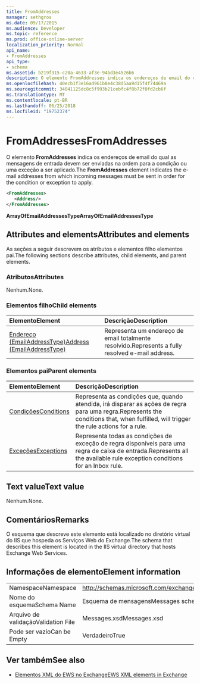 ```yaml
---
title: FromAddresses
manager: sethgros
ms.date: 09/17/2015
ms.audience: Developer
ms.topic: reference
ms.prod: office-online-server
localization_priority: Normal
api_name:
- FromAddresses
api_type:
- schema
ms.assetid: b219f315-c20a-4633-af3e-94bd3e4526b6
description: O elemento FromAddresses indica os endereços de email do qual as mensagens de entrada devem ser enviadas na ordem para a condição ou uma exceção a ser aplicado.
ms.openlocfilehash: 40ecb1f3e16ad961b8e4c38d5aa9d15f4f74469a
ms.sourcegitcommit: 34041125dc8c5f993b21cebfc4f8b72f0fd2cb6f
ms.translationtype: MT
ms.contentlocale: pt-BR
ms.lasthandoff: 06/25/2018
ms.locfileid: "19752374"
---
```

# <a name="fromaddresses"></a><span data-ttu-id="8a8ab-103">FromAddresses</span><span class="sxs-lookup"><span data-stu-id="8a8ab-103">FromAddresses</span></span>

<span data-ttu-id="8a8ab-104">O elemento **FromAddresses** indica os endereços de email do qual as mensagens de entrada devem ser enviadas na ordem para a condição ou uma exceção a ser aplicado.</span><span class="sxs-lookup"><span data-stu-id="8a8ab-104">The **FromAddresses** element indicates the e-mail addresses from which incoming messages must be sent in order for the condition or exception to apply.</span></span> 
  
```XML
<FromAddresses>
   <Address/>
</FromAddresses>
```

 <span data-ttu-id="8a8ab-105">**ArrayOfEmailAddressesType**</span><span class="sxs-lookup"><span data-stu-id="8a8ab-105">**ArrayOfEmailAddressesType**</span></span>
## <a name="attributes-and-elements"></a><span data-ttu-id="8a8ab-106">Attributes and elements</span><span class="sxs-lookup"><span data-stu-id="8a8ab-106">Attributes and elements</span></span>

<span data-ttu-id="8a8ab-107">As seções a seguir descrevem os atributos e elementos filho elementos pai.</span><span class="sxs-lookup"><span data-stu-id="8a8ab-107">The following sections describe attributes, child elements, and parent elements.</span></span>
  
### <a name="attributes"></a><span data-ttu-id="8a8ab-108">Atributos</span><span class="sxs-lookup"><span data-stu-id="8a8ab-108">Attributes</span></span>

<span data-ttu-id="8a8ab-109">Nenhum.</span><span class="sxs-lookup"><span data-stu-id="8a8ab-109">None.</span></span>
  
### <a name="child-elements"></a><span data-ttu-id="8a8ab-110">Elementos filho</span><span class="sxs-lookup"><span data-stu-id="8a8ab-110">Child elements</span></span>

|<span data-ttu-id="8a8ab-111">**Elemento**</span><span class="sxs-lookup"><span data-stu-id="8a8ab-111">**Element**</span></span>|<span data-ttu-id="8a8ab-112">**Descrição**</span><span class="sxs-lookup"><span data-stu-id="8a8ab-112">**Description**</span></span>|
|:-----|:-----|
|[<span data-ttu-id="8a8ab-113">Endereço (EmailAddressType)</span><span class="sxs-lookup"><span data-stu-id="8a8ab-113">Address (EmailAddressType)</span></span>](address-emailaddresstype.md) <br/> |<span data-ttu-id="8a8ab-114">Representa um endereço de email totalmente resolvido.</span><span class="sxs-lookup"><span data-stu-id="8a8ab-114">Represents a fully resolved e-mail address.</span></span>  <br/> |
   
### <a name="parent-elements"></a><span data-ttu-id="8a8ab-115">Elementos pai</span><span class="sxs-lookup"><span data-stu-id="8a8ab-115">Parent elements</span></span>

|<span data-ttu-id="8a8ab-116">**Elemento**</span><span class="sxs-lookup"><span data-stu-id="8a8ab-116">**Element**</span></span>|<span data-ttu-id="8a8ab-117">**Descrição**</span><span class="sxs-lookup"><span data-stu-id="8a8ab-117">**Description**</span></span>|
|:-----|:-----|
|[<span data-ttu-id="8a8ab-118">Condições</span><span class="sxs-lookup"><span data-stu-id="8a8ab-118">Conditions</span></span>](conditions.md) <br/> |<span data-ttu-id="8a8ab-119">Representa as condições que, quando atendida, irá disparar as ações de regra para uma regra.</span><span class="sxs-lookup"><span data-stu-id="8a8ab-119">Represents the conditions that, when fulfilled, will trigger the rule actions for a rule.</span></span>  <br/> |
|[<span data-ttu-id="8a8ab-120">Exceções</span><span class="sxs-lookup"><span data-stu-id="8a8ab-120">Exceptions</span></span>](exceptions.md) <br/> |<span data-ttu-id="8a8ab-121">Representa todas as condições de exceção de regra disponíveis para uma regra de caixa de entrada.</span><span class="sxs-lookup"><span data-stu-id="8a8ab-121">Represents all the available rule exception conditions for an Inbox rule.</span></span>  <br/> |
   
## <a name="text-value"></a><span data-ttu-id="8a8ab-122">Text value</span><span class="sxs-lookup"><span data-stu-id="8a8ab-122">Text value</span></span>

<span data-ttu-id="8a8ab-123">Nenhum.</span><span class="sxs-lookup"><span data-stu-id="8a8ab-123">None.</span></span>
  
## <a name="remarks"></a><span data-ttu-id="8a8ab-124">Comentários</span><span class="sxs-lookup"><span data-stu-id="8a8ab-124">Remarks</span></span>

<span data-ttu-id="8a8ab-125">O esquema que descreve este elemento está localizado no diretório virtual do IIS que hospeda os Serviços Web do Exchange.</span><span class="sxs-lookup"><span data-stu-id="8a8ab-125">The schema that describes this element is located in the IIS virtual directory that hosts Exchange Web Services.</span></span>
  
## <a name="element-information"></a><span data-ttu-id="8a8ab-126">Informações de elemento</span><span class="sxs-lookup"><span data-stu-id="8a8ab-126">Element information</span></span>

|||
|:-----|:-----|
|<span data-ttu-id="8a8ab-127">Namespace</span><span class="sxs-lookup"><span data-stu-id="8a8ab-127">Namespace</span></span>  <br/> |http://schemas.microsoft.com/exchange/services/2006/messages  <br/> |
|<span data-ttu-id="8a8ab-128">Nome do esquema</span><span class="sxs-lookup"><span data-stu-id="8a8ab-128">Schema Name</span></span>  <br/> |<span data-ttu-id="8a8ab-129">Esquema de mensagens</span><span class="sxs-lookup"><span data-stu-id="8a8ab-129">Messages schema</span></span>  <br/> |
|<span data-ttu-id="8a8ab-130">Arquivo de validação</span><span class="sxs-lookup"><span data-stu-id="8a8ab-130">Validation File</span></span>  <br/> |<span data-ttu-id="8a8ab-131">Messages.xsd</span><span class="sxs-lookup"><span data-stu-id="8a8ab-131">Messages.xsd</span></span>  <br/> |
|<span data-ttu-id="8a8ab-132">Pode ser vazio</span><span class="sxs-lookup"><span data-stu-id="8a8ab-132">Can be Empty</span></span>  <br/> |<span data-ttu-id="8a8ab-133">Verdadeiro</span><span class="sxs-lookup"><span data-stu-id="8a8ab-133">True</span></span>  <br/> |
   
## <a name="see-also"></a><span data-ttu-id="8a8ab-134">Ver também</span><span class="sxs-lookup"><span data-stu-id="8a8ab-134">See also</span></span>



- [<span data-ttu-id="8a8ab-135">Elementos XML do EWS no Exchange</span><span class="sxs-lookup"><span data-stu-id="8a8ab-135">EWS XML elements in Exchange</span></span>](ews-xml-elements-in-exchange.md)


